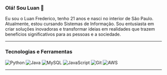 ### Olá! Sou Luan 👋

Eu sou o Luan Frederico, tenho 21 anos e nasci no interior de São Paulo. Atualmente, estou cursando Sistemas de Informação. Sou entusiasta em criar soluções inovadoras e transformar ideias em realidades que trazem benefícios significativos para as pessoas e a sociedade.

<hr>

### Tecnologias e Ferramentas

![Python](https://img.shields.io/badge/Python-3776AB?style=for-the-badge&logo=python&logoColor=white)
![Java](https://img.shields.io/badge/Java-007396?style=for-the-badge&logo=java&logoColor=white)
![MySQL](https://img.shields.io/badge/MySQL-4479A1?style=for-the-badge&logo=mysql&logoColor=white)
![JavaScript](https://img.shields.io/badge/JavaScript-F7DF1E?style=for-the-badge&logo=javascript&logoColor=black)
![Git](https://img.shields.io/badge/Git-F05032?style=for-the-badge&logo=git&logoColor=white)
![AWS](https://img.shields.io/badge/AWS-232F3E?style=for-the-badge&logo=amazon-aws&logoColor=white)

<hr>
